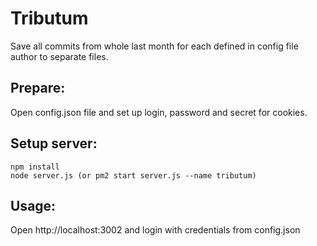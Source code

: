 # Tributum
Save all commits from whole last month for each defined in config file author
to separate files.

## Prepare:
Open config.json file and set up login, password and secret for cookies.

## Setup server:
```
npm install
node server.js (or pm2 start server.js --name tributum)
```

## Usage:
Open http://localhost:3002 and login with credentials from config.json

